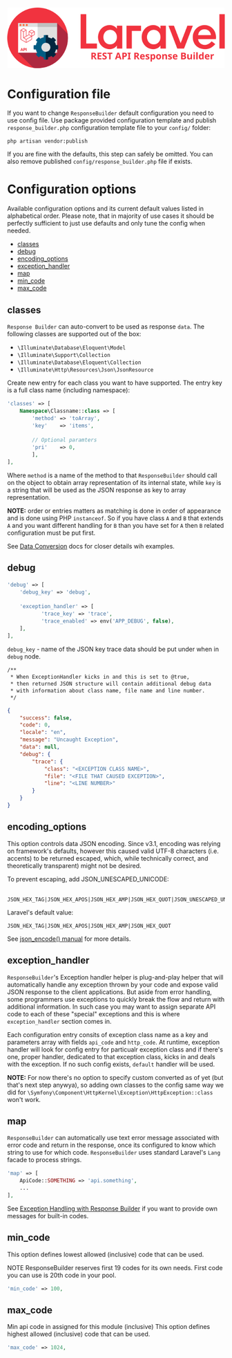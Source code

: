 ![REST API Response Builder for Laravel](img/logo.png)

# Configuration file #
 If you want to change `ResponseBuilder` default configuration you need to use config file. Use package provided configuration
 template and publish `response_builder.php` configuration template file to your `config/` folder:

    php artisan vendor:publish

 If you are fine with the defaults, this step can safely be omitted. You can also remove published `config/response_builder.php`
 file if exists.

# Configuration options #

 Available configuration options and its current default values listed in alphabetical order. Please note, that in majority
 of use cases it should be perfectly sufficient to just use defaults and only tune the config when needed.
 
 * [classes](#classes)
 * [debug](#debug)
 * [encoding_options](#encoding_options)
 * [exception_handler](#exception_handler)
 * [map](#map)
 * [min_code](#min_code)
 * [max_code](#max_code)

## classes ##
 
`Response Builder` can auto-convert to be used as response `data`. The following classes are supported out of the
box:

 * `\Illuminate\Database\Eloquent\Model`          
 * `\Illuminate\Support\Collection`               
 * `\Illuminate\Database\Eloquent\Collection`     
 * `\Illuminate\Http\Resources\Json\JsonResource` 

Create new entry for each class you want to have supported.
The entry key is a full class name (including namespace):

```php
'classes' => [
    Namespace\Classname::class => [
        'method' => 'toArray',
        'key'    => 'items',
        
        // Optional paramters
        'pri'    => 0,  
        ],
],
```
Where `method` is a name of the method to that `ResponseBuilder` should call on the object to obtain array representation of its 
internal state, while `key` is a string that will be used as the JSON response as key to array representation.

**NOTE:** order or entries matters as matching is done in order of appearance and is done using PHP `instanceof`. 
So if you have class `A` and `B` that extends `A` and you want different handling for `B` than you have set for `A` 
then `B` related configuration must be put first.

See [Data Conversion](docs.md#data-conversion) docs for closer details wih examples.
 
## debug ##

```php
'debug' => [
    'debug_key' => 'debug',

    'exception_handler' => [
           'trace_key' => 'trace',
           'trace_enabled' => env('APP_DEBUG', false),
    ],
],
```

`debug_key` - name of the JSON key trace data should be put under when in `debug` node.

	/**
	 * When ExceptionHandler kicks in and this is set to @true,
	 * then returned JSON structure will contain additional debug data
	 * with information about class name, file name and line number.
	 */

```json
{
    "success": false,
    "code": 0,
    "locale": "en",
    "message": "Uncaught Exception",
    "data": null,
    "debug": {
        "trace": {
            "class": "<EXCEPTION CLASS NAME>",
            "file": "<FILE THAT CAUSED EXCEPTION>",
            "line": "<LINE NUMBER>"
        }
    }
}
```
## encoding_options ##

 This option controls data JSON encoding. Since v3.1, encoding was relying on framework's defaults, however this
 caused valid UTF-8 characters (i.e. accents) to be returned escaped, which, while technically correct,
 and theoretically transparent) might not be desired.

 To prevent escaping, add JSON_UNESCAPED_UNICODE:
 
     JSON_HEX_TAG|JSON_HEX_APOS|JSON_HEX_AMP|JSON_HEX_QUOT|JSON_UNESCAPED_UNICODE

 Laravel's default value:
 
    JSON_HEX_TAG|JSON_HEX_APOS|JSON_HEX_AMP|JSON_HEX_QUOT

 See [json_encode() manual](http://php.net/manual/en/function.json-encode.php) for more details.

## exception_handler ##

 `ResponseBuilder`'s Exception handler helper is plug-and-play helper that will automatically handle
 any exception thrown by your code and expose valid JSON response to the client applications. But aside
 from error handling, some programmers use exceptions to quickly break the flow and return with additional
 information. In such case you may want to assign separate API code to each of these "special" exceptions
 and this is where `exception_handler` section comes in.
 
 Each configuration entry consits of exception class name as a key and parameters array with fields
 `api_code` and `http_code`. At runtime, exception handler will look for config entry for particualr
 exception class and if there's one, proper handler, dedicated to that exception class, kicks in
 and deals with the exception. If no such config exists, `default` handler will be used.

 **NOTE:** For now there's no option to specify custom converted as of yet (but that's next step anywya), 
 so adding own classes to the config same way we did for 
 `\Symfony\Component\HttpKernel\Exception\HttpException::class` won't work.

## map ##

`ResponseBuilder` can automatically use text error message associated with error code and return in the
response, once its configured to know which string to use for which code. `ResponseBuilder` uses standard
Laravel's `Lang` facade to process strings.

```php
'map' => [
	ApiCode::SOMETHING => 'api.something',
	...
],
```
	
See [Exception Handling with Response Builder](docs/exceptions.md) if you want to provide own messages for built-in codes.

## min_code ##

 This option defines lowest allowed (inclusive) code that can be used.

 NOTE ResponseBuilder reserves first 19 codes for its own needs. First code you can use is 20th code in your pool.

```php
'min_code' => 100,
```

## max_code ##

 Min api code in assigned for this module (inclusive)
 This option defines highest allowed (inclusive) code that can be used.

```php
'max_code' => 1024,
```
